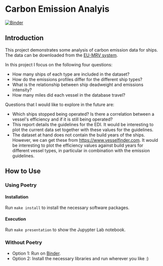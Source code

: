 # Carbon Emission Analyis
[![Binder](https://mybinder.org/badge_logo.svg)](https://mybinder.org/v2/gh/walkenho/carbon-emission-analysis/main?labpath=EmissionDataAnalysis.ipynb)

## Introduction

This project demonstrates some analysis of carbon emission data for ships. The data can be downloaded from the [EU-MRV system](https://mrv.emsa.europa.eu/#public/emission-report).

In this project I focus on the following four questions:

* How many ships of each type are included in the dataset?
* How do the emissions profiles differ for the different ship types?
* What is the relationship between ship deadweight and emissions intensity?
* How many miles did each vessel in the database travel?

Questions that I would like to explore in the future are:

* Which ships stopped being operated? Is there a correlation between a vessel's efficiency and if it is still being operated?
* This report details the guidelines for the EDI. It would be interesting to plot the current data set together with these values for the guidelines.
* The dataset at hand does not contain the build years of the ships. However, we can get these from https://www.vesselfinder.com. It would be interesting to plot the efficiency values against build years for different vessel types, in particular in combination with the emission guidelines.

## How to Use
### Using Poetry
#### Installation

Run `make install` to install the necessary software packages. 

#### Execution

Run `make presentation` to show the Jupypter Lab notebook.

### Without Poetry

* Option 1: Run on [Binder](https://mybinder.org/v2/gh/walkenho/carbon-emission-analysis/main?labpath=EmissionDataAnalysis.ipynb).
* Option 2: Install the necessary libraries and run wherever you like :)
